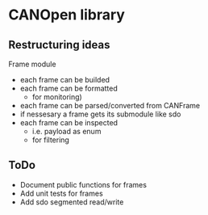 # CANOpen library

## Restructuring ideas

Frame module

- each frame can be builded
- each frame can be formatted
  - for monitoring)
- each frame can be parsed/converted from CANFrame
- if nessesary a frame gets its submodule like sdo
- each frame can be inspected
  - i.e. payload as enum
  - for filtering

## ToDo

- Document public functions for frames
- Add unit tests for frames
- Add sdo segmented read/write